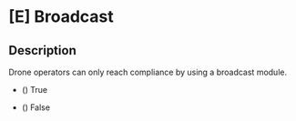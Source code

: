 # [E] Broadcast

## Description

Drone operators can only reach compliance by using a broadcast module.

* () True
* () False

